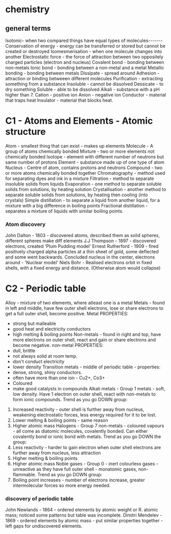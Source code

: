 # chemistry

## general terms

Isotonic- when two compared things have equal types of molecules-------
Conservation of energy - energy can be transferred or stored but cannot be created or destroyed
Isomesmerisation - when one molecule changes into another
Electrostatic force - the force of attraction between two oppositely charged particles (electron and nucleus)
Covalent bond - bonding between non-metals
Ionic bond - bonding between a non-metal and a metal
Metallic bonding - bonding between metals
Dissipate - spread around
Adhesion - attraction or binding betweeen different molecules
Purification - extracting something from a substance
Insoluble - cannot be dissolved
Dessicate - to dry something
Soluble - able to be dissolved
Alkali - substance with a pH higher than 7.
Cation - positive ion
Anion - negative ion
Conductor - material that traps heat
Insulator - material that blocks heat.

# C1 - Atoms and Elements - Atomic structure

Atom - smallest thing that can exist - makes up elements
Molecule - A group of atoms chemically bonded
Mixture - two or more elements not chemically bonded
Isotope - element with different number of neutrons but same number of protons
Element - substance made up of one type of atom
Nucleus - Centre of atom, contains protons and neutrons
Compound - two or more atoms chemically bonded together
Chromatography - method used for separating dyes and ink in a mixture
Filtration - method to separate insoluble solids from liquids
Evaporation - one method to separate soluble solids from solutions, by heating solution
Crystallisation - another method to separate soluble solids from solutions, by heating then cooling (into crystals)
Simple distillation - to separate a liquid from another liquid, for a mixture with a big difference in boiling points
Fractional distillation - separates a mixture of liquids with similar boiling points.

### Atom discovery
John Dalton - 1803 - discovered atoms, described them as solid spheres, different spheres make diff elements
J.J Thompson - 1897 - discovered electrons, created 'Plum Pudding model'
Ernest Rutherford - 1909 - fired positively charged alpha particles at a thin sheet of gold, some deflected and some went backwards. Concluded nucleus in the center, electrons around - 'Nuclear model'
Niels Bohr - Realised electrons orbit in fixed shells, with a fixed energy and distance. (Otherwise atom would collapse)

# C2 - Periodic table

Alloy - mixture of two elements, where atleast one is a metal
Metals - found in left and middle, have few outer shell electrons, lose or share electrons to get a full outer shell, become positive. 
Metal PROPERTIES:
- strong but malleable
- good heat and electricity conductors
- high melting & boiling points
Non-metals - found in right and top, have more electrons on outer shell, react and gain or share electrons and become negative.
non-metal PROPERTIES:
- dull, brittle
- not always solid at room temp.
- don't conduct electricity
- lower density
Transition metals - middle of periodic table - properties:
- dense, strong, shiny conductors.
- often have more than one ion - Cu2+, Co3+
- Coloured
- make good catalysts in compounds
Alkali metals - Group 1 metals - soft, low density. Have 1 electron on outer shell, react with non-metals to form ionic compounds. Trend as you go DOWN group:
1) Increased reactivity - outer shell is further away from nucleus, weakening electrostatic forces, less energy required for it to be lost.
2) Lower melting & boiling points - same reason
3) Higher atomic mass
Halogens - Group 7 non-metals - coloured vapours - all come as diatomic molecules, covalently bonded. Can either covalently bond or ionic bond with metals. Trend as you go DOWN the group:
1) Less reactivity - harder to gain electron when outer shell electrons are further away from nucleus, less attraction
2) Higher melting & boiling points
3) Higher atomic mass
Noble gases - Group 0 - inert colourless gases - unreactive as they have full outer shell - monatomic gases, non-flammable. Trend as you go DOWN group:
1) Boiling point increases - number of electrons increase, greater intermolecular forces so more energy needed.

### discovery of periodic table
John Newlands - 1864 - ordered elements by atomic weight or R. atomic mass; noticed some patterns but table was incomplete.
Dimitri Mendelev - 1869 - ordered elements by atomic mass - put similar properties together - left gaps for undiscovered elements.
